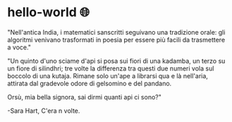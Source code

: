 # hello-world 🌐

"Nell'antica India, i matematici sanscritti seguivano una tradizione orale: 
gli algoritmi venivano trasformati in poesia per essere più facili da trasmettere a voce."

"Un quinto d'uno sciame d'api si posa sui fiori di una kadamba,
un terzo su un fiore di silindhri;
tre volte la differenza tra questi due numeri vola sul boccolo di una kutaja.
Rimane solo un'ape a librarsi qua e là nell'aria,
attirata dal gradevole odore di gelsomino e del pandano.

Orsù, mia bella signora, sai dirmi quanti api ci sono?"

-Sara Hart, C'era n volte.
